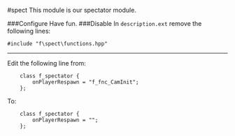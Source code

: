 #spect
This module is our spectator module.

###Configure
Have fun.
###Disable
In `description.ext` remove the following lines:

```
#include "f\spect\functions.hpp"
```
***
Edit the following line from:
```
    class f_spectator {
        onPlayerRespawn = "f_fnc_CamInit";
    };
```
To:
```
    class f_spectator {
        onPlayerRespawn = "";
    };
```